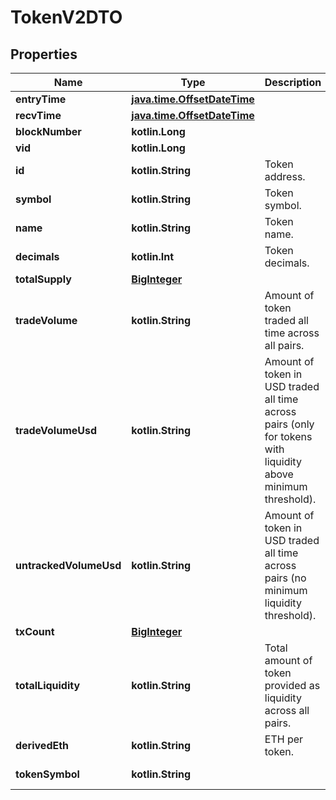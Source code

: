
# TokenV2DTO

## Properties
Name | Type | Description | Notes
------------ | ------------- | ------------- | -------------
**entryTime** | [**java.time.OffsetDateTime**](java.time.OffsetDateTime.md) |  |  [optional]
**recvTime** | [**java.time.OffsetDateTime**](java.time.OffsetDateTime.md) |  |  [optional]
**blockNumber** | **kotlin.Long** |  |  [optional]
**vid** | **kotlin.Long** |  |  [optional]
**id** | **kotlin.String** | Token address. |  [optional]
**symbol** | **kotlin.String** | Token symbol. |  [optional]
**name** | **kotlin.String** | Token name. |  [optional]
**decimals** | **kotlin.Int** | Token decimals. |  [optional]
**totalSupply** | [**BigInteger**](BigInteger.md) |  |  [optional]
**tradeVolume** | **kotlin.String** | Amount of token traded all time across all pairs. |  [optional]
**tradeVolumeUsd** | **kotlin.String** | Amount of token in USD traded all time across pairs (only for tokens with liquidity above minimum threshold). |  [optional]
**untrackedVolumeUsd** | **kotlin.String** | Amount of token in USD traded all time across pairs (no minimum liquidity threshold). |  [optional]
**txCount** | [**BigInteger**](BigInteger.md) |  |  [optional]
**totalLiquidity** | **kotlin.String** | Total amount of token provided as liquidity across all pairs. |  [optional]
**derivedEth** | **kotlin.String** | ETH per token. |  [optional]
**tokenSymbol** | **kotlin.String** |  |  [optional] [readonly]



